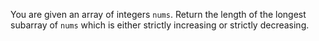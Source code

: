 You are given an array of integers `nums`. Return the length of the longest 
subarray of `nums` which is either 
strictly increasing or strictly decreasing.

